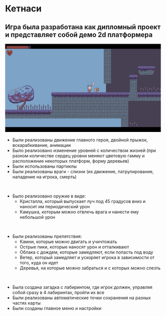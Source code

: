 # Кетнаси
## Игра была разработана как дипломный проект и представляет собой демо 2d платформера

![Главное фото](Image/ketnasi.JPG)

- Были реализованы движение главного героя, двойной прыжок, вскарабкивание, анимации
- Было реализовано изменение уровней с количеством жизней (при разном количестве сердец уровни меняют
цветовую гамму и расположение некоторых платформ, форму деревьев)
- Были использованы партиклы
- Были реализованы враги - слизни (их движение, патрулирование, нападение на игрока, смерть)

<br>

- Было реализовано оружие в виде:
  - Кристалла, который выпускает луч под 45 градусов вниз и наносит им периодический урон
  - Камушка, которым можно отвлечь врага и нанести ему небольшой урон

<br>

- Были реализованы препятствия:
  - Камни, которые можно двигать и учичтожать
  - Острые пики, которые наносят урон и отталкивают
  - Облака с дождем, которые замедляют, если попасть под воду
  - Ветер, который замедляет и ускоряет игрока в зависимости от того, куда он идет
  - Деревья, на которые можно забраться и с которых можно слезть

<br> 

- Была создана загадка с лабиринтом, где игрок должен, управляя собой сразу в 4 лабиринтах, пройти их все
- Были реализованы автоматические точки сохранения на разных частях карты
- Были созданы главное меню и настройки
